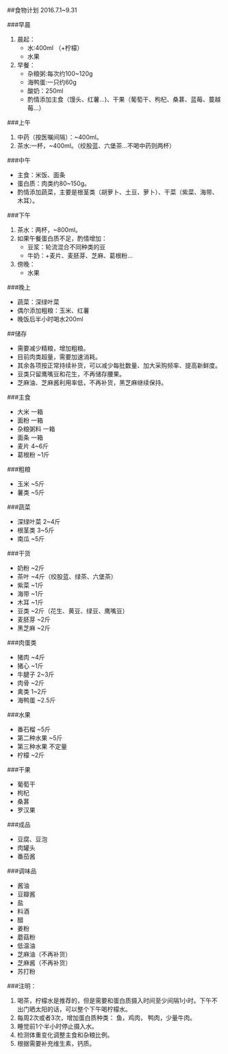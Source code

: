 ##食物计划
2016.7.1~9.31

###早晨
1. 晨起：
	* 水:400ml （+柠檬）
	* 水果
2. 早餐：
	* 杂粮粥:每次约100~120g
	* 海鸭蛋:一只约60g
	* 酸奶：250ml
	* 酌情添加主食（馒头、红薯...)、干果（葡萄干、枸杞、桑葚、蓝莓、蔓越莓...）

###上午
1. 中药（按医嘱间隔）：~400ml。
2. 茶水:一杯，~400ml。（绞股蓝、六堡茶...不喝中药则两杯）

###中午
* 主食：米饭、面条
* 蛋白质：肉类约80~150g。
* 酌情添加蔬菜，主要是根茎类（胡萝卜、土豆、萝卜）、干菜（紫菜、海带、木耳）。

###下午 
1. 茶水：两杯，~800ml。
2. 如果午餐蛋白质不足，酌情增加：
	* 豆浆：轮流混合不同种类的豆
	* 牛奶：+麦片、麦胚芽、芝麻、葛根粉...
3. 傍晚：
	* 水果

###晚上
* 蔬菜：深绿叶菜
* 偶尔添加粗粮：玉米、红薯
* 晚饭后半小时喝水200ml

##储存
* 需要减少精粮，增加粗粮。
* 目前肉类超量，需要加速消耗。
* 其余各项按正常持续补货，可以减少每批数量、加大采购频率、提高新鲜度。
* 豆类只留鹰嘴豆和花生，不再储存腰果。
* 芝麻油、芝麻酱利用率低，不再补货，黑芝麻继续保持。

###主食
* 大米 一箱
* 面粉 一箱
* 杂粮粥料 一箱
* 面条 一箱
* 麦片 4~6斤
* 葛根粉 ~1斤

###粗粮
* 玉米 ~5斤
* 薯类 ~5斤

###蔬菜
* 深绿叶菜 2~4斤
* 根茎类 3~5斤
* 南瓜 ~5斤

###干货
* 奶粉 ~2斤
* 茶叶 ~4斤（绞股蓝、绿茶、六堡茶）
* 紫菜 ~1斤
* 海带 ~1斤
* 木耳 ~1斤
* 豆类 ~2斤（花生、黄豆、绿豆、鹰嘴豆）
* 麦胚芽 ~2斤
* 黑芝麻 ~2斤

###肉蛋类
* 猪肉 ~4斤
* 猪心 ~1斤
* 牛腱子 2~3斤
* 肉骨 ~2斤
* 禽类 1~2斤
* 海鸭蛋 ~2.5斤

###水果
* 番石榴 ~5斤
* 第二种水果 ~5斤
* 第三种水果 不定量
* 柠檬 ~2斤

###干果
* 葡萄干
* 枸杞
* 桑葚
* 罗汉果

###成品
* 豆腐、豆泡
* 肉罐头
* 番茄酱

###调味品
* 酱油
* 豆瓣酱
* 盐
* 料酒
* 醋
* 姜粉
* 蘑菇粉
* 低温油
* 芝麻油（不再补货）
* 芝麻酱（不再补货）
* 苏打粉

###注明： 
1. 喝茶，柠檬水是推荐的，但是需要和蛋白质摄入时间至少间隔1小时。下午不出门晒太阳的话，可以整个下午喝柠檬水。
2. 每周2次或者3次，增加蛋白质种类： 鱼，鸡肉， 鸭肉，少量牛肉。
3. 睡觉前1个半小时停止摄入水。
4. 检测体重变化调整主食和杂粮比例。
5. 根据需要补充维生素，钙质。